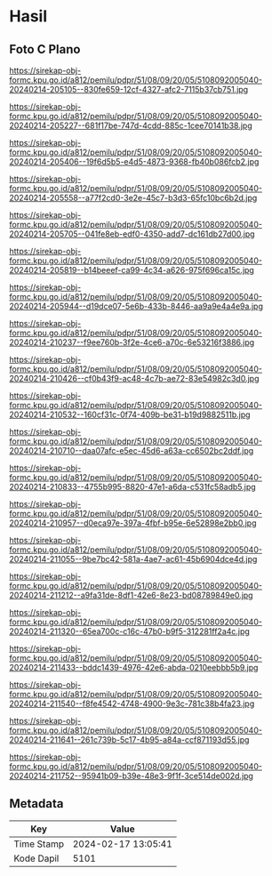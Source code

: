 # Hasil

## Foto C Plano

https://sirekap-obj-formc.kpu.go.id/a812/pemilu/pdpr/51/08/09/20/05/5108092005040-20240214-205105--830fe659-12cf-4327-afc2-7115b37cb751.jpg

https://sirekap-obj-formc.kpu.go.id/a812/pemilu/pdpr/51/08/09/20/05/5108092005040-20240214-205227--681f17be-747d-4cdd-885c-1cee70141b38.jpg

https://sirekap-obj-formc.kpu.go.id/a812/pemilu/pdpr/51/08/09/20/05/5108092005040-20240214-205406--19f6d5b5-e4d5-4873-9368-fb40b086fcb2.jpg

https://sirekap-obj-formc.kpu.go.id/a812/pemilu/pdpr/51/08/09/20/05/5108092005040-20240214-205558--a77f2cd0-3e2e-45c7-b3d3-65fc10bc6b2d.jpg

https://sirekap-obj-formc.kpu.go.id/a812/pemilu/pdpr/51/08/09/20/05/5108092005040-20240214-205705--041fe8eb-edf0-4350-add7-dc161db27d00.jpg

https://sirekap-obj-formc.kpu.go.id/a812/pemilu/pdpr/51/08/09/20/05/5108092005040-20240214-205819--b14beeef-ca99-4c34-a626-975f696ca15c.jpg

https://sirekap-obj-formc.kpu.go.id/a812/pemilu/pdpr/51/08/09/20/05/5108092005040-20240214-205944--d19dce07-5e6b-433b-8446-aa9a9e4a4e9a.jpg

https://sirekap-obj-formc.kpu.go.id/a812/pemilu/pdpr/51/08/09/20/05/5108092005040-20240214-210237--f9ee760b-3f2e-4ce6-a70c-6e53216f3886.jpg

https://sirekap-obj-formc.kpu.go.id/a812/pemilu/pdpr/51/08/09/20/05/5108092005040-20240214-210426--cf0b43f9-ac48-4c7b-ae72-83e54982c3d0.jpg

https://sirekap-obj-formc.kpu.go.id/a812/pemilu/pdpr/51/08/09/20/05/5108092005040-20240214-210532--160cf31c-0f74-409b-be31-b19d9882511b.jpg

https://sirekap-obj-formc.kpu.go.id/a812/pemilu/pdpr/51/08/09/20/05/5108092005040-20240214-210710--daa07afc-e5ec-45d6-a63a-cc6502bc2ddf.jpg

https://sirekap-obj-formc.kpu.go.id/a812/pemilu/pdpr/51/08/09/20/05/5108092005040-20240214-210833--4755b995-8820-47e1-a6da-c531fc58adb5.jpg

https://sirekap-obj-formc.kpu.go.id/a812/pemilu/pdpr/51/08/09/20/05/5108092005040-20240214-210957--d0eca97e-397a-4fbf-b95e-6e52898e2bb0.jpg

https://sirekap-obj-formc.kpu.go.id/a812/pemilu/pdpr/51/08/09/20/05/5108092005040-20240214-211055--9be7bc42-581a-4ae7-ac61-45b6904dce4d.jpg

https://sirekap-obj-formc.kpu.go.id/a812/pemilu/pdpr/51/08/09/20/05/5108092005040-20240214-211212--a9fa31de-8df1-42e6-8e23-bd08789849e0.jpg

https://sirekap-obj-formc.kpu.go.id/a812/pemilu/pdpr/51/08/09/20/05/5108092005040-20240214-211320--65ea700c-c16c-47b0-b9f5-312281ff2a4c.jpg

https://sirekap-obj-formc.kpu.go.id/a812/pemilu/pdpr/51/08/09/20/05/5108092005040-20240214-211433--bddc1439-4976-42e6-abda-0210eebbb5b9.jpg

https://sirekap-obj-formc.kpu.go.id/a812/pemilu/pdpr/51/08/09/20/05/5108092005040-20240214-211540--f8fe4542-4748-4900-9e3c-781c38b4fa23.jpg

https://sirekap-obj-formc.kpu.go.id/a812/pemilu/pdpr/51/08/09/20/05/5108092005040-20240214-211641--261c739b-5c17-4b95-a84a-ccf871193d55.jpg

https://sirekap-obj-formc.kpu.go.id/a812/pemilu/pdpr/51/08/09/20/05/5108092005040-20240214-211752--95941b09-b39e-48e3-9f1f-3ce514de002d.jpg


## Metadata

| Key        | Value               |
| ---------- | ------------------- |
| Time Stamp | 2024-02-17 13:05:41 |
| Kode Dapil | 5101                |



